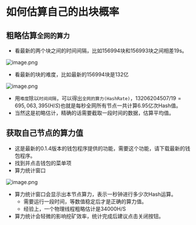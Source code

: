 # 如何估算自己的出块概率

## 粗略估算`全网的算力`

- 看最新的两个块之间的时间间隔，比如156994块和156993块之间相差19s。

![image.png](https://upload-images.jianshu.io/upload_images/277023-881a98d6a51553fd.png?imageMogr2/auto-orient/strip%7CimageView2/2/w/600)

- 看最新的块的难度，比如最新的156994块是132亿

![image.png](https://upload-images.jianshu.io/upload_images/277023-b1cc6a48408e206d.png?imageMogr2/auto-orient/strip%7CimageView2/2/w/600)

- 用`难度`除以`时间间隔`，可以得出`全网的算力(HashRate)`，$13206204507/19=695,063,395 (H/S)​$ 也就是每秒全网所有节点一共计算6.95亿次Hash值。
- 当然这是初略估计，精确的话需要截取一段时间的数据，估算平均值。

## 获取自己节点的算力值

- 这是最新的0.1.4版本的钱包程序提供的功能，需要这个功能，请下载最新的钱包程序。
- 找到并点击钱包的菜单项
- 算力统计窗口

![image.png](https://upload-images.jianshu.io/upload_images/277023-106a62e4b73d8a6f.png?imageMogr2/auto-orient/strip%7CimageView2/2/w/400)

- 算力统计窗口会显示出本节点算力，表示一秒钟进行多少次Hash运算。
  - 需要运行一段时间，等数值稳定后才是正确的算力值。
  - 经验上，一个物理线程粗略估计是34000H/S
- 算力统计会轻微的影响挖矿效率，统计完成后建议点击关闭按钮。